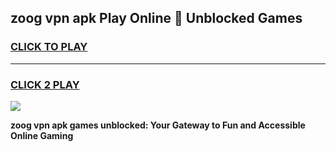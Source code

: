 
## zoog vpn apk Play Online 👋 Unblocked Games
<h3>
<a href="https://premium.freeplayer.one?title=zoog_vpn_apk&ref=19F">CLICK TO PLAY</a></h3>
<hr>

<h3>
<a href="https://premium.freeplayer.one?title=zoog_vpn_apk&ref=19F">CLICK 2 PLAY</a>
  
</h3>

<a href="https://premium.freeplayer.one?title=zoog_vpn_apk&ref=19F"><img src="https://clearcache.store/games.png"></a>


**zoog vpn apk games unblocked: Your Gateway to Fun and Accessible Online Gaming**
